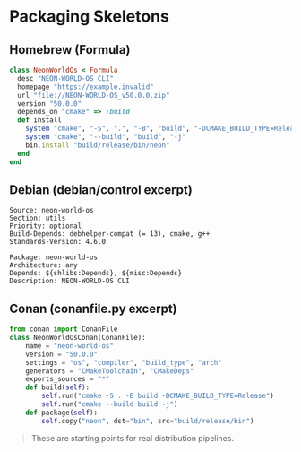 
# Packaging Skeletons
## Homebrew (Formula)
```ruby
class NeonWorldOs < Formula
  desc "NEON-WORLD-OS CLI"
  homepage "https://example.invalid"
  url "file://NEON-WORLD-OS_v50.0.0.zip"
  version "50.0.0"
  depends_on "cmake" => :build
  def install
    system "cmake", "-S", ".", "-B", "build", "-DCMAKE_BUILD_TYPE=Release"
    system "cmake", "--build", "build", "-j"
    bin.install "build/release/bin/neon"
  end
end
```

## Debian (debian/control excerpt)
```
Source: neon-world-os
Section: utils
Priority: optional
Build-Depends: debhelper-compat (= 13), cmake, g++
Standards-Version: 4.6.0

Package: neon-world-os
Architecture: any
Depends: ${shlibs:Depends}, ${misc:Depends}
Description: NEON-WORLD-OS CLI
```

## Conan (conanfile.py excerpt)
```python
from conan import ConanFile
class NeonWorldOsConan(ConanFile):
    name = "neon-world-os"
    version = "50.0.0"
    settings = "os", "compiler", "build_type", "arch"
    generators = "CMakeToolchain", "CMakeDeps"
    exports_sources = "*"
    def build(self):
        self.run("cmake -S . -B build -DCMAKE_BUILD_TYPE=Release")
        self.run("cmake --build build -j")
    def package(self):
        self.copy("neon", dst="bin", src="build/release/bin")
```

> These are starting points for real distribution pipelines.
